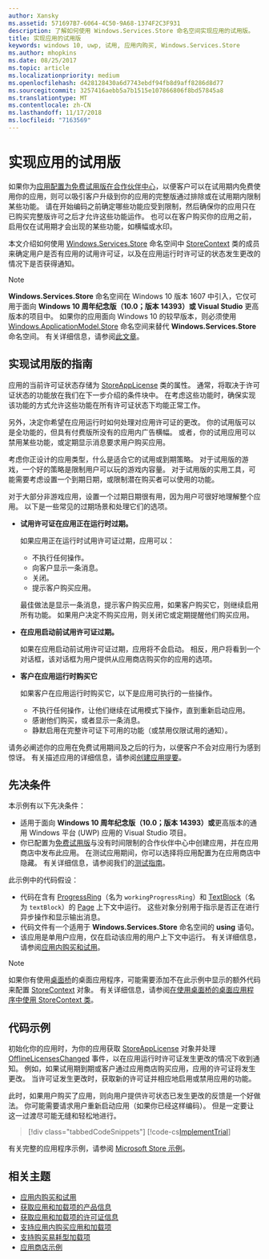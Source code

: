 ```yaml
---
author: Xansky
ms.assetid: 571697B7-6064-4C50-9A68-1374F2C3F931
description: 了解如何使用 Windows.Services.Store 命名空间实现应用的试用版。
title: 实现应用的试用版
keywords: windows 10, uwp, 试用, 应用内购买, Windows.Services.Store
ms.author: mhopkins
ms.date: 08/25/2017
ms.topic: article
ms.localizationpriority: medium
ms.openlocfilehash: d428128430a6d7743ebdf94fb8d9aff8286d8d77
ms.sourcegitcommit: 3257416aebb5a7b1515e107866806f8bd57845a8
ms.translationtype: MT
ms.contentlocale: zh-CN
ms.lasthandoff: 11/17/2018
ms.locfileid: "7163569"
---
```

# <a name="implement-a-trial-version-of-your-app"></a>实现应用的试用版

如果你为[应用配置为免费试用版在合作伙伴中心](../publish/set-app-pricing-and-availability.md#free-trial)，以便客户可以在试用期内免费使用你的应用，则可以吸引客户升级到你的应用的完整版通过排除或在试用期内限制某些功能。 请在开始编码之前确定哪些功能应受到限制，然后确保你的应用只在已购买完整版许可之后才允许这些功能运作。 也可以在客户购买你的应用之前，启用仅在试用期才会出现的某些功能，如横幅或水印。

本文介绍如何使用 [Windows.Services.Store](https://msdn.microsoft.com/library/windows/apps/windows.services.store.aspx) 命名空间中 [StoreContext](https://msdn.microsoft.com/library/windows/apps/windows.services.store.storecontext.aspx) 类的成员来确定用户是否有应用的试用许可证，以及在应用运行时许可证的状态发生更改的情况下是否获得通知。 

> [!NOTE]
> **Windows.Services.Store** 命名空间在 Windows 10 版本 1607 中引入，它仅可用于面向 **Windows 10 周年纪念版（10.0；版本 14393）或 Visual Studio** 更高版本的项目中。 如果你的应用面向 Windows 10 的较早版本，则必须使用 [Windows.ApplicationModel.Store](https://msdn.microsoft.com/library/windows/apps/windows.applicationmodel.store.aspx) 命名空间来替代 **Windows.Services.Store** 命名空间。 有关详细信息，请参阅[此文章](exclude-or-limit-features-in-a-trial-version-of-your-app.md)。

## <a name="guidelines-for-implementing-a-trial-version"></a>实现试用版的指南

应用的当前许可证状态存储为 [StoreAppLicense](https://msdn.microsoft.com/library/windows/apps/windows.services.store.storeapplicense.aspx) 类的属性。 通常，将取决于许可证状态的功能放在我们在下一步介绍的条件块中。 在考虑这些功能时，确保实现该功能的方式允许这些功能在所有许可证状态下均能正常工作。

另外，决定你希望在应用运行时如何处理对应用许可证的更改。 你的试用版可以是全功能的，但具有付费版所没有的应用内广告横幅。 或者，你的试用应用可以禁用某些功能，或定期显示消息要求用户购买应用。

考虑你正设计的应用类型，什么是适合它的试用或到期策略。 对于试用版的游戏，一个好的策略是限制用户可以玩的游戏内容量。 对于试用版的实用工具，可能需要考虑设置一个到期日期，或限制潜在购买者可以使用的功能。

对于大部分非游戏应用，设置一个过期日期很有用，因为用户可很好地理解整个应用。 以下是一些常见的过期场景和处理它们的选项。

-   **试用许可证在应用正在运行时过期。**

    如果应用正在运行时试用许可证过期，应用可以：

    -   不执行任何操作。
    -   向客户显示一条消息。
    -   关闭。
    -   提示客户购买应用。

    最佳做法是显示一条消息，提示客户购买应用，如果客户购买它，则继续启用所有功能。 如果用户决定不购买应用，则关闭它或定期提醒他们购买应用。

-   **在应用启动前试用许可证过期。**

    如果在应用启动前试用许可证过期，应用将不会启动。 相反，用户将看到一个对话框，该对话框为用户提供从应用商店购买你的应用的选项。

-   **客户在应用运行时购买它**

    如果客户在应用运行时购买它，以下是应用可执行的一些操作。

    -   不执行任何操作，让他们继续在试用模式下操作，直到重新启动应用。
    -   感谢他们购买，或者显示一条消息。
    -   静默启用在完整许可证下可用的功能（或禁用仅限试用的通知）。

请务必阐述你的应用在免费试用期间及之后的行为，以便客户不会对应用行为感到惊讶。 有关描述应用的详细信息，请参阅[创建应用提要](https://msdn.microsoft.com/library/windows/apps/mt148529)。

## <a name="prerequisites"></a>先决条件

本示例有以下先决条件：
* 适用于面向 **Windows 10 周年纪念版（10.0；版本 14393）或**更高版本的通用 Windows 平台 (UWP) 应用的 Visual Studio 项目。
* 你已配置为[免费试用版](https://msdn.microsoft.com/windows/uwp/publish/set-app-pricing-and-availability)与没有时间限制的合作伙伴中心中创建应用，并在应用商店中发布此应用。 在测试应用期间，你可以选择将应用配置为在应用商店中隐藏。 有关详细信息，请参阅我们的[测试指南](in-app-purchases-and-trials.md#testing)。

此示例中的代码假设：
* 代码在含有 [ProgressRing](https://msdn.microsoft.com/library/windows/apps/windows.ui.xaml.controls.progressring.aspx)（名为 ```workingProgressRing```）和 [TextBlock](https://msdn.microsoft.com/library/windows/apps/windows.ui.xaml.controls.textblock.aspx)（名为 ```textBlock```）的 [Page](https://msdn.microsoft.com/library/windows/apps/windows.ui.xaml.controls.page.aspx) 上下文中运行。 这些对象分别用于指示是否正在进行异步操作和显示输出消息。
* 代码文件有一个适用于 **Windows.Services.Store** 命名空间的 **using** 语句。
* 该应用是单用户应用，仅在启动该应用的用户上下文中运行。 有关详细信息，请参阅[应用内购买和试用](in-app-purchases-and-trials.md#api_intro)。

> [!NOTE]
> 如果你有使用[桌面桥](https://developer.microsoft.com/windows/bridges/desktop)的桌面应用程序，可能需要添加不在此示例中显示的额外代码来配置 [StoreContext](https://msdn.microsoft.com/library/windows/apps/windows.services.store.storecontext.aspx) 对象。 有关详细信息，请参阅[在使用桌面桥的桌面应用程序中使用 StoreContext 类](in-app-purchases-and-trials.md#desktop)。

## <a name="code-example"></a>代码示例

初始化你的应用时，为你的应用获取 [StoreAppLicense](https://msdn.microsoft.com/library/windows/apps/windows.services.store.storeapplicense.aspx) 对象并处理 [OfflineLicensesChanged](https://docs.microsoft.com/uwp/api/windows.services.store.storecontext.offlinelicenseschanged) 事件，以在应用运行时许可证发生更改的情况下收到通知。 例如，如果试用期到期或客户通过应用商店购买应用，应用的许可证将发生更改。 当许可证发生更改时，获取新的许可证并相应地启用或禁用应用的功能。

此时，如果用户购买了应用，则向用户提供许可状态已发生更改的反馈是一个好做法。 你可能需要请求用户重新启动应用（如果你已经这样编码）。 但是一定要让这一过渡尽可能无缝和轻松地进行。

> [!div class="tabbedCodeSnippets"]
[!code-cs[ImplementTrial](./code/InAppPurchasesAndLicenses_RS1/cs/ImplementTrialPage.xaml.cs#ImplementTrial)]

有关完整的应用程序示例，请参阅 [Microsoft Store 示例](https://github.com/Microsoft/Windows-universal-samples/tree/master/Samples/Store)。

## <a name="related-topics"></a>相关主题

* [应用内购买和试用](in-app-purchases-and-trials.md)
* [获取应用和加载项的产品信息](get-product-info-for-apps-and-add-ons.md)
* [获取应用和加载项的许可证信息](get-license-info-for-apps-and-add-ons.md)
* [支持应用内购买应用和加载项](enable-in-app-purchases-of-apps-and-add-ons.md)
* [支持购买易耗型加载项](enable-consumable-add-on-purchases.md)
* [应用商店示例](https://github.com/Microsoft/Windows-universal-samples/tree/master/Samples/Store)
